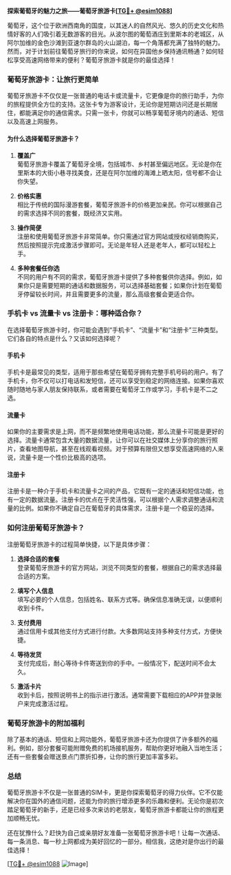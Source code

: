 **探索葡萄牙的魅力之旅——葡萄牙旅游卡[[TG💪+ @esim1088](https://t.me/s/esim1088)]**

葡萄牙，这个位于欧洲西南角的国度，以其迷人的自然风光、悠久的历史文化和热情好客的人们吸引着无数游客的目光。从波尔图的葡萄酒庄到里斯本的老城区，从阿尔加维的金色沙滩到亚速尔群岛的火山湖泊，每一个角落都充满了独特的魅力。然而，对于计划前往葡萄牙旅行的你来说，如何在异国他乡保持通讯畅通？如何轻松享受高速网络带来的便利？葡萄牙旅游卡就是你的最佳选择！

### 葡萄牙旅游卡：让旅行更简单

葡萄牙旅游卡不仅仅是一张普通的电话卡或流量卡，它更像是你的旅行助手，为你的旅程提供全方位的支持。这张卡专为游客设计，无论你是短期访问还是长期居住，都能满足你的通信需求。只需一张卡，你就可以畅享葡萄牙境内的通话、短信以及高速上网服务。

#### 为什么选择葡萄牙旅游卡？

1. **覆盖广**  
   葡萄牙旅游卡覆盖了葡萄牙全境，包括城市、乡村甚至偏远地区。无论是你在里斯本的大街小巷寻找美食，还是在阿尔加维的海滩上晒太阳，信号都不会让你失望。

2. **价格实惠**  
   相比于传统的国际漫游套餐，葡萄牙旅游卡的价格更加亲民。你可以根据自己的需求选择不同的套餐，既经济又实用。

3. **操作简便**  
   注册和使用葡萄牙旅游卡非常简单。你只需通过官方网站或授权经销商购买，然后按照提示完成激活步骤即可。无论是年轻人还是老年人，都可以轻松上手。

4. **多种套餐任你选**  
   不同的用户有不同的需求，葡萄牙旅游卡提供了多种套餐供你选择。例如，如果你只是需要短期的通话和数据服务，可以选择基础套餐；如果你计划在葡萄牙停留较长时间，并且需要更多的流量，那么高级套餐会更适合你。

### 手机卡 vs 流量卡 vs 注册卡：哪种适合你？

在选择葡萄牙旅游卡时，你可能会遇到“手机卡”、“流量卡”和“注册卡”三种类型。它们各自的特点是什么？又该如何选择呢？

#### 手机卡

手机卡是最常见的类型，适用于那些希望在葡萄牙拥有完整手机号码的用户。有了手机卡，你不仅可以打电话和发短信，还可以享受到稳定的网络连接。如果你喜欢随时随地与家人朋友保持联系，或者需要在葡萄牙工作或学习，手机卡是不二之选。

#### 流量卡

如果你的主要需求是上网，而不是频繁地使用电话功能，那么流量卡可能是更好的选择。流量卡通常包含大量的数据流量，让你可以在社交媒体上分享你的旅行照片，查看地图导航，甚至在线观看视频。对于预算有限但又想享受高速网络的人来说，流量卡是一个性价比极高的选项。

#### 注册卡

注册卡是一种介于手机卡和流量卡之间的产品，它既有一定的通话和短信功能，也有一定的数据流量。注册卡的优点在于灵活性强，可以根据个人需求调整通话和流量的比例。如果你不确定自己在葡萄牙的具体需求，注册卡是一个稳妥的选择。

### 如何注册葡萄牙旅游卡？

注册葡萄牙旅游卡的过程简单快捷，以下是具体步骤：

1. **选择合适的套餐**  
   登录葡萄牙旅游卡的官方网站，浏览不同类型的套餐，根据自己的需求选择最合适的方案。

2. **填写个人信息**  
   填写必要的个人信息，包括姓名、联系方式等。确保信息准确无误，以便顺利收到卡件。

3. **支付费用**  
   通过信用卡或其他支付方式进行付款。大多数网站支持多种支付方式，方便快捷。

4. **等待发货**  
   支付完成后，耐心等待卡件寄送到你的手中。一般情况下，配送时间不会太久。

5. **激活卡片**  
   收到卡后，按照说明书上的指示进行激活。通常需要下载相应的APP并登录账户来完成激活过程。

### 葡萄牙旅游卡的附加福利

除了基本的通话、短信和上网功能外，葡萄牙旅游卡还为你提供了许多额外的福利。例如，部分套餐可能附赠免费的机场接机服务，帮助你更好地融入当地生活；还有一些套餐会赠送景点门票折扣券，让你的旅行更加丰富多彩。

### 总结

葡萄牙旅游卡不仅是一张普通的SIM卡，更是你探索葡萄牙的得力伙伴。它不仅能解决你在国外的通信问题，还能为你的旅行增添更多的乐趣和便利。无论你是初次踏足葡萄牙的新手，还是已经多次来访的老朋友，葡萄牙旅游卡都能让你的旅程更加顺畅无忧。

还在犹豫什么？赶快为自己或亲朋好友准备一张葡萄牙旅游卡吧！让每一次通话、每一条消息、每一秒上网都成为美好回忆的一部分。相信我，这绝对是你出行的最佳选择！

[[TG💪+ @esim1088](https://t.me/s/esim1088) ![Image](https://i.postimg.cc/4NQfJmqS/Snipaste-2025-05-13-00-14-12.png)]